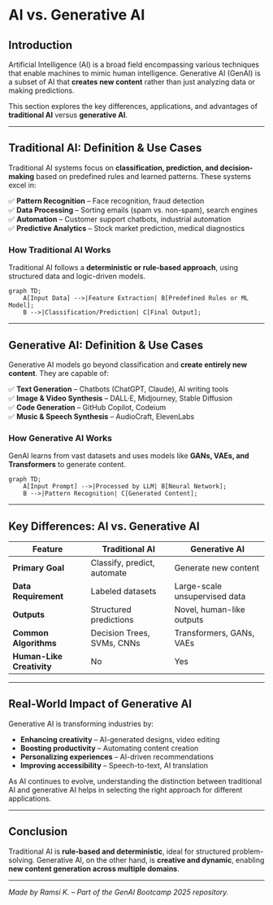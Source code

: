 # AI vs. Generative AI  

## Introduction

Artificial Intelligence (AI) is a broad field encompassing various techniques that enable machines to mimic human intelligence. Generative AI (GenAI) is a subset of AI that **creates new content** rather than just analyzing data or making predictions.  

This section explores the key differences, applications, and advantages of **traditional AI** versus **generative AI**.

---

## Traditional AI: Definition & Use Cases

Traditional AI systems focus on **classification, prediction, and decision-making** based on predefined rules and learned patterns. These systems excel in:  

✅ **Pattern Recognition** – Face recognition, fraud detection  
✅ **Data Processing** – Sorting emails (spam vs. non-spam), search engines  
✅ **Automation** – Customer support chatbots, industrial automation  
✅ **Predictive Analytics** – Stock market prediction, medical diagnostics  

### How Traditional AI Works

Traditional AI follows a **deterministic or rule-based approach**, using structured data and logic-driven models.  

``` mermaid  
graph TD;  
    A[Input Data] -->|Feature Extraction| B[Predefined Rules or ML Model];  
    B -->|Classification/Prediction| C[Final Output];  
```  

---

## Generative AI: Definition & Use Cases

Generative AI models go beyond classification and **create entirely new content**. They are capable of:  

✅ **Text Generation** – Chatbots (ChatGPT, Claude), AI writing tools  
✅ **Image & Video Synthesis** – DALL·E, Midjourney, Stable Diffusion  
✅ **Code Generation** – GitHub Copilot, Codeium  
✅ **Music & Speech Synthesis** – AudioCraft, ElevenLabs  

### How Generative AI Works

GenAI learns from vast datasets and uses models like **GANs, VAEs, and Transformers** to generate content.  

``` mermaid  
graph TD;  
    A[Input Prompt] -->|Processed by LLM| B[Neural Network];  
    B -->|Pattern Recognition| C[Generated Content];  
```  

---

## Key Differences: AI vs. Generative AI

| Feature | Traditional AI | Generative AI |  
|---------|---------------|--------------|  
| **Primary Goal** | Classify, predict, automate | Generate new content |  
| **Data Requirement** | Labeled datasets | Large-scale unsupervised data |  
| **Outputs** | Structured predictions | Novel, human-like outputs |  
| **Common Algorithms** | Decision Trees, SVMs, CNNs | Transformers, GANs, VAEs |  
| **Human-Like Creativity** | No | Yes |  

---

## Real-World Impact of Generative AI

Generative AI is transforming industries by:  

- **Enhancing creativity** – AI-generated designs, video editing  
- **Boosting productivity** – Automating content creation  
- **Personalizing experiences** – AI-driven recommendations  
- **Improving accessibility** – Speech-to-text, AI translation  

As AI continues to evolve, understanding the distinction between traditional AI and generative AI helps in selecting the right approach for different applications.  

---

## Conclusion

Traditional AI is **rule-based and deterministic**, ideal for structured problem-solving. Generative AI, on the other hand, is **creative and dynamic**, enabling **new content generation across multiple domains**.  

---
*Made by Ramsi K. – Part of the GenAI Bootcamp 2025 repository.*
